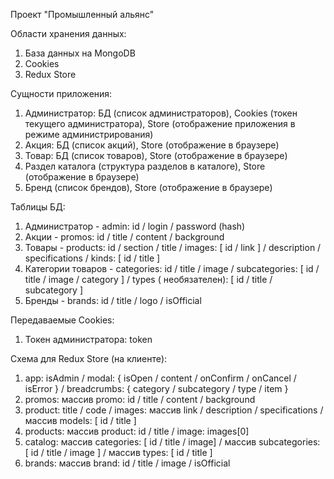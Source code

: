 Проект "Промышленный альянс"

Области хранения данных:

1. База данных на MongoDB
2. Cookies
3. Redux Store

Сущности приложения:

1. Администратор: БД (список администраторов), Cookies (токен текущего администратора), Store (отображение приложения в
   режиме администрирования)
2. Акция: БД (список акций), Store (отображение в браузере)
3. Товар: БД (список товаров), Store (отображение в браузере)
4. Раздел каталога (структура разделов в каталоге), Store (отображение в браузере)
5. Бренд (список брендов), Store (отображение в браузере)

Таблицы БД:

1. Администратор - admin: id / login / password (hash)
2. Акции - promos: id / title / content / background
3. Товары - products: id / section / title / images: [ id / link ] / description / specifications /
   kinds: [ id / title ]
4. Категории товаров - categories: id / title / image / subcategories: [ id / title / image / category ] / types (
   необязателен): [ id / title / subcategory ]
5. Бренды - brands: id / title / logo / isOfficial

Передаваемые Cookies:

1. Токен администратора: token

Схема для Redux Store (на клиенте):

1. app: isAdmin / modal: { isOpen / content / onConfirm / onCancel / isError } / breadcrumbs: { category / subcategory / type / item }
2. promos: массив promo: id / title / content / background
3. product: title / code / images: массив link / description / specifications / массив models: [ id / title ]
4. products: массив product: id / title / image: images[0]
5. catalog: массив categories: [ id / title / image] / массив subcategories: [ id / title / image ] / массив types: [ id / title ]
6. brands: массив brand: id / title / image / isOfficial
